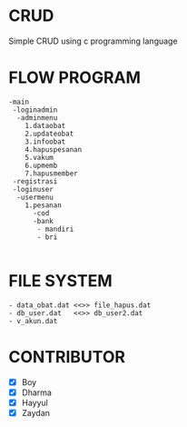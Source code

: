 # CRUD
Simple CRUD using c programming language
# FLOW PROGRAM
```
-main
 -loginadmin
  -adminmenu
	1.dataobat
	2.updateobat
	3.infoobat
	4.hapuspesanan
	5.vakum
	6.upmemb
	7.hapusmember
 -registrasi
 -loginuser
  -usermenu
	1.pesanan
	  -cod
	  -bank
	   - mandiri
	   - bri
	   
```
# FILE SYSTEM
```
- data_obat.dat	<<>> file_hapus.dat
- db_user.dat	<<>> db_user2.dat
- v_akun.dat
```
# CONTRIBUTOR
- [x] Boy
- [x] Dharma
- [x] Hayyul
- [x] Zaydan

